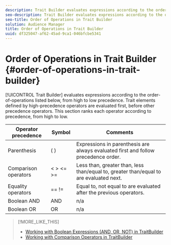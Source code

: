 ```yaml
---
description: Trait Builder evaluates expressions according to the order-of-operations listed below, from high to low precedence. Trait elements defined by high-precedence operators are evaluated first, before other precedence operators. This section ranks each operator according to precedence, from high to low.
seo-description: Trait Builder evaluates expressions according to the order-of-operations listed below, from high to low precedence. Trait elements defined by high-precedence operators are evaluated first, before other precedence operators. This section ranks each operator according to precedence, from high to low.
seo-title: Order of Operations in Trait Builder
solution: Audience Manager
title: Order of Operations in Trait Builder
uuid: df325047-af62-45ad-9ca1-046bfcbe5341
---
```


# Order of Operations in Trait Builder {#order-of-operations-in-trait-builder}

[!UICONTROL Trait Builder] evaluates expressions according to the order-of-operations listed below, from high to low precedence. Trait elements defined by high-precedence operators are evaluated first, before other precedence operators. This section ranks each operator according to precedence, from high to low.

<!-- c_tb_operator_precedence.xml -->

<table id="table_F0FA45B652C7464B90D35526817110FF"> 
 <thead> 
  <tr> 
   <th colname="col1" class="entry"> Operator precedence </th> 
   <th colname="col2" class="entry"> Symbol </th> 
   <th colname="col3" class="entry"> Comments </th> 
  </tr> 
 </thead>
 <tbody> 
  <tr> 
   <td colname="col1"> Parenthesis </td> 
   <td colname="col2"> ( ) </td> 
   <td colname="col3"> Expressions in parenthesis are always evaluated first and follow precedence order. </td> 
  </tr> 
  <tr> 
   <td colname="col1"> Comparison operators </td> 
   <td colname="col2"> &lt; &gt; &lt;= &gt;= </td> 
   <td colname="col3"> Less than, greater than, less than/equal to, greater than/equal to are evaluated next. </td> 
  </tr> 
  <tr> 
   <td colname="col1"> Equality operators </td> 
   <td colname="col2"> == != </td> 
   <td colname="col3"> Equal to, not equal to are evaluated after the previous operators. </td> 
  </tr> 
  <tr> 
   <td colname="col1">Boolean <span class="wintitle"> AND</span> </td> 
   <td colname="col2"><span class="wintitle"> AND</span> </td> 
   <td colname="col3" morerows="1"> n/a </td> 
  </tr> 
  <tr> 
   <td colname="col1">Boolean <span class="wintitle"> OR</span> </td> 
   <td colname="col2"><span class="wintitle"> OR</span> </td> 
   <td colname="col3" morerows="1"> n/a </td> 
  </tr> 
 </tbody>
</table>

>[!MORE_LIKE_THIS]
>
>* [Working with Boolean Expressions (AND, OR, NOT) in TraitBuilder](../../reference/boolean-expressions-tsb.md#concept_B7537516B5D04CEBB9CFB4F4B780630F)
>* [Working with Comparison Operators in TraitBuilder](../../features/traits/trait-comparison-operators.md#concept_1A1761AA403341D7B91C0E26DC4294F4)
